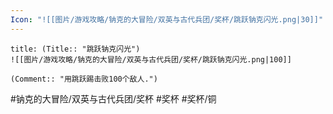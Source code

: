 ```yaml
---
Icon: "![[图片/游戏攻略/钠克的大冒险/双英与古代兵团/奖杯/跳跃钠克闪光.png|30]]"
---
```

```ad-common-bronze-trophy
title: (Title:: "跳跃钠克闪光")
![[图片/游戏攻略/钠克的大冒险/双英与古代兵团/奖杯/跳跃钠克闪光.png|100]]

(Comment:: "用跳跃踢击败100个敌人.")
```

#钠克的大冒险/双英与古代兵团/奖杯 #奖杯 #奖杯/铜
